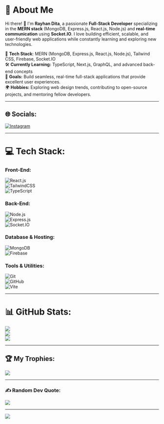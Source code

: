 # 🚀 About Me  
Hi there! 👋 I'm **Rayhan Dita**, a passionate **Full-Stack Developer** specializing in the **MERN stack** (MongoDB, Express.js, React.js, Node.js) and **real-time communication** using **Socket.IO**. I love building efficient, scalable, and user-friendly web applications while constantly learning and exploring new technologies.  

🌟 **Tech Stack:** MERN (MongoDB, Express.js, React.js, Node.js), Tailwind CSS, Firebase, Socket.IO  
🛠️ **Currently Learning:** TypeScript, Next.js, GraphQL, and advanced back-end concepts  
🎯 **Goals:** Build seamless, real-time full-stack applications that provide excellent user experiences.  
🌍 **Hobbies:** Exploring web design trends, contributing to open-source projects, and mentoring fellow developers.  

---

## 🌐 Socials:  
[![Instagram](https://img.shields.io/badge/Instagram-%23E4405F.svg?style=for-the-badge&logo=instagram&logoColor=white)](https://instagram.com/frontendhannnn)  

---

# 💻 Tech Stack:  

### **Front-End:**  
![React.js](https://img.shields.io/badge/React.js-%2361DAFB.svg?style=for-the-badge&logo=react&logoColor=black)  
![TailwindCSS](https://img.shields.io/badge/TailwindCSS-%2338B2AC.svg?style=for-the-badge&logo=tailwind-css&logoColor=white)  
![TypeScript](https://img.shields.io/badge/TypeScript-%23007ACC.svg?style=for-the-badge&logo=typescript&logoColor=white)  

### **Back-End:**  
![Node.js](https://img.shields.io/badge/Node.js-%23339933.svg?style=for-the-badge&logo=node.js&logoColor=white)  
![Express.js](https://img.shields.io/badge/Express.js-%23000000.svg?style=for-the-badge&logo=express&logoColor=white)  
![Socket.IO](https://img.shields.io/badge/Socket.IO-%23010101.svg?style=for-the-badge&logo=socket.io&logoColor=white)  

### **Database & Hosting:**  
![MongoDB](https://img.shields.io/badge/MongoDB-%2347A248.svg?style=for-the-badge&logo=mongodb&logoColor=white)  
![Firebase](https://img.shields.io/badge/Firebase-%23FFCA28.svg?style=for-the-badge&logo=firebase&logoColor=black)  

### **Tools & Utilities:**  
![Git](https://img.shields.io/badge/Git-%23F05033.svg?style=for-the-badge&logo=git&logoColor=white)  
![GitHub](https://img.shields.io/badge/GitHub-%23121011.svg?style=for-the-badge&logo=github&logoColor=white)  
![Vite](https://img.shields.io/badge/Vite-%23646CFF.svg?style=for-the-badge&logo=vite&logoColor=white)  

---

# 📊 GitHub Stats:  
![](https://github-readme-stats.vercel.app/api?username=HanBrokenHome&theme=radical&hide_border=false&include_all_commits=false&count_private=false)  
![](https://github-readme-streak-stats.herokuapp.com/?user=HanBrokenHome&theme=radical&hide_border=false)  
![](https://github-readme-stats.vercel.app/api/top-langs/?username=HanBrokenHome&theme=radical&hide_border=false&include_all_commits=false&count_private=false&layout=compact)  

---

## 🏆 My Trophies:  
![](https://github-profile-trophy.vercel.app/?username=HanBrokenHome&theme=radical&no-frame=false&no-bg=true&margin-w=4)  

---

### ✍️ Random Dev Quote:  
![](https://quotes-github-readme.vercel.app/api?type=horizontal&theme=radical)  

---

[![](https://visitcount.itsvg.in/api?id=HanBrokenHome&icon=6&color=10)](https://visitcount.itsvg.in)  

<!-- Proudly created with GPRM ( https://gprm.itsvg.in ) -->  
